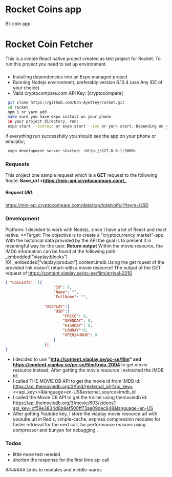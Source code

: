 # Rocket Coins app
 Bit coin app
 
 # Rocket Coin Fetcher
 
 This is a simple React native project created as  test project for Rocket.
 To run this project you need to set up environment. 
 ### 
   - Installing dependencies into an Expo managed project 
   - Running Nodejs environment, preferably version 6.13.4 (use Any IDE of your choice)
   - Valid cryptocompare.com API Key: [cryptocompare]
 
 ```sh
  git clone https://github.com/Dan-Ayettey/rocket.git
  cd rocket
  npm i or yarn add
  make sure you have expo install on your phone
  in your project directory, run:
  expo start --android or expo start --ios or yarn start. Depending on your platform,
 ```
 if everything run successfully you should see the app on your phone or emulator;
 
 ```sh
  expo development server started: <http://127.0.0.1:3000>
 ```
 ### Requests
 This project one sample request which is a **GET** request to the following Route: **Base_url +https://min-api.cryptocompare.com}_**
 
 ##### Request URL 
   https://min-api.cryptocompare.com/data/top/totalvolfull?tsym=USD
 
 
 ### Development
 Platform: I decided to work with Nodejs, since I have a lot of React and react native.
 **Target: The objective is to create a "cryptocurrency market"-app. With the historical data provided by the API the
  goal is to present it in meaningful way for the user.
 **Return output**
 Within the movie resource, the IMDb information can be found at the following path:
 _embedded[“viaplay:blocks”][0]._embedded[“viaplay:product”].content.imdb
 Using the get rquest of the provided link doesn't return  with a movie resource!
 The output of the GET request of  https://content.viaplay.se/pc-se/film/arrival-2016
 ```json
 { "CoinInfo": [{
                      "Id": 0,
                      "Name": "",
                      "FullName": "",
                  
                  "DISPLAY":{
                      "USD":{
                          "PRICE": 0,
                          "OPENDAY": 0,
                          "HIGHDAY": 0,
                          "LOWDAY":0,
                          "OPEN24HOUR": 0
                      }
                  }]
 }
 ```
 - I decided to use **"http://content.viaplay.se/pc-se/film" and https://content.viaplay.se/pc-se/film/troja-2004** to get movie resource instead.
 After getting the movie resource I extracted the IMDB id;
 - I called THE MOVIE DB API to get the movie id from IMDB id:
 https://api.themoviedb.org/3/find/{external_id}?api_key=<<api_key>>&language=en-US&external_source=imdb_id
 - I called the Movie DB API to get the trailler using themoviedb id:
 https://api.themoviedb.org/3/movie/603/videos?api_key=cf59e3834d8b8ef500ff73aa09dec848&language=en-US
 - After getting Youtube key, I store the viaplay movie resource url with youtube url in Redis, simple-cache, express compression modules
  for faster retrieval for the next call, for performance reasons using compressor and bunyan for debugging .
 
 ### Todos
  - little more test needed
  - shorten the response for the first time api call
  
  ####### Links to modules and middle-wares
 
